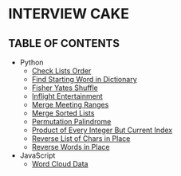 # INTERVIEW CAKE

## TABLE OF CONTENTS

-   Python
    -   [Check Lists Order](check-lists-order)
    -   [Find Starting Word in Dictionary](find-starting-word-in-dictionary)
    -   [Fisher Yates Shuffle](fisher-yates-shuffle)
    -   [Inflight Entertainment](inflight-entertainment)
    -   [Merge Meeting Ranges](merge-meeting-range)
    -   [Merge Sorted Lists](merge-sorted-lists)
    -   [Permutation Palindrome](permutation-palindrome)
    -   [Product of Every Integer But Current Index]([product-of-every-integer-but])
    -   [Reverse List of Chars in Place](reverse-list-of-chars-in-place)
    -   [Reverse Words in Place](reverse-words-in-place)
-   JavaScript
    -   [Word Cloud Data](word-cloud-data)

